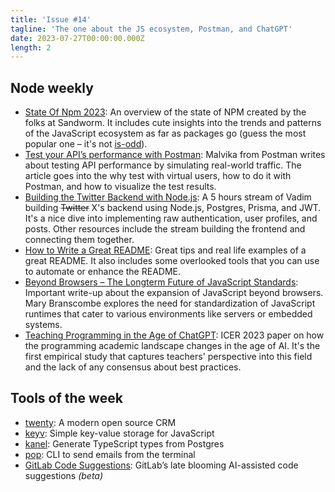 ```yaml
---
title: 'Issue #14'
tagline: 'The one about the JS ecosystem, Postman, and ChatGPT'
date: 2023-07-27T00:00:00.000Z
length: 2
---
```


## Node weekly

* [State Of Npm 2023](https://dub.sh/3HIVGMY): An overview of the state of NPM created by the folks at Sandworm. It includes cute insights into the trends and patterns of the JavaScript ecosystem as far as packages go (guess the most popular one – it's not [is-odd](https://dub.sh/ERF6840)).
* [Test your API’s performance with Postman](https://dub.sh/5qr7Zr1): Malvika from Postman writes about testing API performance by simulating real-world traffic. The article goes into the why test with virtual users, how to do it with Postman, and how to visualize the test results.
* [Building the Twitter Backend with Node.js](https://dub.sh/n6Dfkak): A 5 hours stream of Vadim building ~~Twitter~~ X's backend using Node.js, Postgres, Prisma, and JWT. It's a nice dive into implementing raw authentication, user profiles, and posts. Other resources include the stream building the frontend and connecting them together.
* [How to Write a Great README](https://dub.sh/7mYumrV): Great tips and real life examples of a great README. It also includes some overlooked tools that you can use to automate or enhance the README.
* [Beyond Browsers – The Longterm Future of JavaScript Standards](https://dub.sh/WdfsW9F): Important write-up about the expansion of JavaScript beyond browsers. Mary Branscombe explores the need for standardization of JavaScript runtimes that cater to various environments like servers or embedded systems.
* [Teaching Programming in the Age of ChatGPT](https://dub.sh/t1su0dR): ICER 2023 paper on how the programming academic landscape changes in the age of AI. It's the first empirical study that captures teachers' perspective into this field and the lack of any consensus about best practices.

## Tools of the week

* [twenty](https://dub.sh/EQC6o6p): A modern open source CRM
* [keyv](https://dub.sh/kRY8ODx): Simple key-value storage for JavaScript
* [kanel](https://dub.sh/np2vopw): Generate TypeScript types from Postgres
* [pop](https://dub.sh/vscGlK4): CLI to send emails from the terminal
* [GitLab Code Suggestions](https://dub.sh/S9ADRoI): GitLab’s late blooming AI-assisted code suggestions *(beta)*
